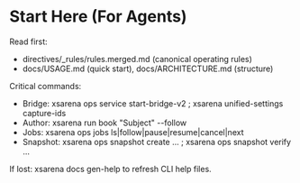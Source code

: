 # Start Here (For Agents)

Read first:
- directives/_rules/rules.merged.md (canonical operating rules)
- docs/USAGE.md (quick start), docs/ARCHITECTURE.md (structure)

Critical commands:
- Bridge: xsarena ops service start-bridge-v2 ; xsarena unified-settings capture-ids
- Author: xsarena run book "Subject" --follow
- Jobs: xsarena ops jobs ls|follow|pause|resume|cancel|next
- Snapshot: xsarena ops snapshot create ... ; xsarena ops snapshot verify ...

If lost: xsarena docs gen-help to refresh CLI help files.

